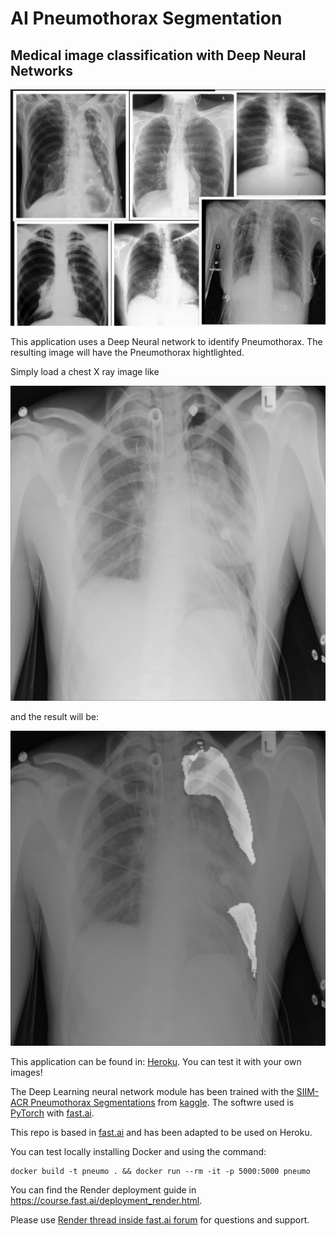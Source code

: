 # AI Pneumothorax Segmentation
##  Medical image classification with Deep Neural Networks

![Thorax X rays coolage](images/collage.jpg)

This application uses a Deep Neural network to identify Pneumothorax. The resulting image will have the 
Pneumothorax hightlighted.

Simply load a chest X ray image like

![Thorax X ray](images/115_test_1_.png)

and the result will be:

![Thorax Segmentation](images/115_segemnt.png)

This application can be found in: [Heroku](https://pneumot.herokuapp.com). You can test it with your own images!

The Deep Learning neural network module has been trained with the 
[SIIM-ACR Pneumothorax Segmentations](https://www.kaggle.com/vbookshelf/pneumothorax-chest-xray-images-and-masks)
from [kaggle](kaggle.com).
The softwre used is [PyTorch](https://pytorch.org/) with [fast.ai](https://www.fast.ai).

This repo is based in [fast.ai](https://github.com/render-examples/fastai-v3)  and has been 
adapted to be used on Heroku.

You can test locally installing Docker and using the command:

```
docker build -t pneumo . && docker run --rm -it -p 5000:5000 pneumo
```

You can find the Render deployment guide in https://course.fast.ai/deployment_render.html.

Please use [Render thread inside fast.ai forum](https://forums.fast.ai/t/deployment-platform-render/33953) for questions and support.



